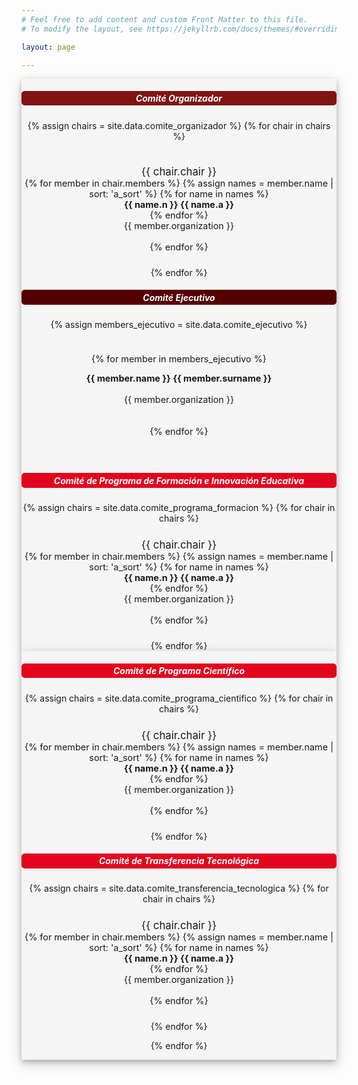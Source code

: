 ```yaml
---
# Feel free to add content and custom Front Matter to this file.
# To modify the layout, see https://jekyllrb.com/docs/themes/#overriding-theme-defaults

layout: page

---
```

<div align="center">




 <div class="row">
    

<div class="column" style="background-color: #F5F5F5;box-shadow:0 4px 8px 0 rgba(0, 0, 0, 0.2), 0 6px 20px 0 rgba(0, 0, 0, 0.19);">
  
<h5 style="padding: 0.2rem; color: white; background-color: #801415; border-radius: 5px"><i class="fa fa-users mr-3"></i> <b>Comité Organizador</b></h5>

{% assign chairs = site.data.comite_organizador %}
{% for chair in chairs %}
<div style="font-size: 0.9rem; padding-top: 1.5rem; padding-bottom: 1.5rem;">
<span style="font-size: 1.05rem">{{ chair.chair }}</span><br>
{% for member in chair.members %}
{% assign names = member.name | sort: 'a_sort' %}
{% for name in names %}
<br><b>{{ name.n }} {{ name.a }}</b><br>
{% endfor %}
<br>{{ member.organization }}<br><br>
{% endfor %}
</div>
{% endfor %}
 
<h5 style="padding: 0.2rem;color:white; background-color: #550000; border-radius: 5px"><i class="fa fa-users mr-3"></i> <b>Comité Ejecutivo</b></h5>


{% assign members_ejecutivo = site.data.comite_ejecutivo  %}
<div style="font-size: 0.9rem; padding-top: 1.5rem; padding-bottom: 1.5rem;">
{% for member in members_ejecutivo %}

<b>{{ member.name }} {{ member.surname }}</b><br>
<br>{{ member.organization }}<br><br><br>
{% endfor %}
</div>

<h5 style="padding: 0.2rem;color:white; background-color: #e3041e; border-radius: 5px"><i class="fa fa-users mr-3"></i> <b>Comité de Programa de Formación e Innovación Educativa</b></h5>
{% assign chairs = site.data.comite_programa_formacion %}
{% for chair in chairs %}
<div style="font-size: 0.9rem; padding-top: 1.5rem; padding-bottom: 1.5rem;">
<span style="font-size: 1.05rem">{{ chair.chair }}</span><br>
{% for member in chair.members %}
{% assign names = member.name | sort: 'a_sort' %}
{% for name in names %}
<br><b>{{ name.n }} {{ name.a }}</b><br>
{% endfor %}
<br>{{ member.organization }}<br><br>
{% endfor %}
</div>
{% endfor %}



</div>
<div class="column" style="background-color: #F5F5F5;box-shadow:0 4px 8px 0 rgba(0, 0, 0, 0.2), 0 6px 20px 0 rgba(0, 0, 0, 0.19);">

<h5 style="padding: 0.2rem;color:white; background-color: #e3041e; border-radius: 5px"><i class="fa fa-users mr-3"></i> <b>Comité de Programa Científico</b></h5>
{% assign chairs = site.data.comite_programa_cientifico %}
{% for chair in chairs %}
<div style="font-size: 0.9rem; padding-top: 1.5rem; padding-bottom: 1.5rem;">
<span style="font-size: 1.05rem">{{ chair.chair }}</span><br>
{% for member in chair.members %}
{% assign names = member.name | sort: 'a_sort' %}
{% for name in names %}
<br><b>{{ name.n }} {{ name.a }}</b><br>
{% endfor %}
<br>{{ member.organization }}<br><br>
{% endfor %}
</div>
{% endfor %}


<h5 style="padding: 0.2rem;color:white; background-color: #e3041e; border-radius: 5px"><i class="fa fa-users mr-3"></i> <b>Comité de Transferencia Tecnológica</b></h5>
{% assign chairs = site.data.comite_transferencia_tecnologica %}
{% for chair in chairs %}
<div style="font-size: 0.9rem; padding-top: 1.5rem; padding-bottom: 1.5rem;">
<span style="font-size: 1.05rem">{{ chair.chair }}</span><br>
{% for member in chair.members %}
{% assign names = member.name | sort: 'a_sort' %}
{% for name in names %}
<br><b>{{ name.n }} {{ name.a }}</b><br>
{% endfor %}
<br>{{ member.organization }}<br><br>
{% endfor %}
</div>
{% endfor %}


<!--

{% assign members_investigacion = site.data.comite_programa_investigacion | sort: 'surname_sort' %}
{% for member in members_investigacion %}


 
<div style="font-size: 0.9rem; padding-top: 1.5rem; padding-bottom: 1.5rem;">
<b>{{ member.name }} {{ member.surname }}</b><br><br>
{{ member.organization }}
</div>
-->

{% endfor %}




</div>
</div> 
<!--</div>-->
